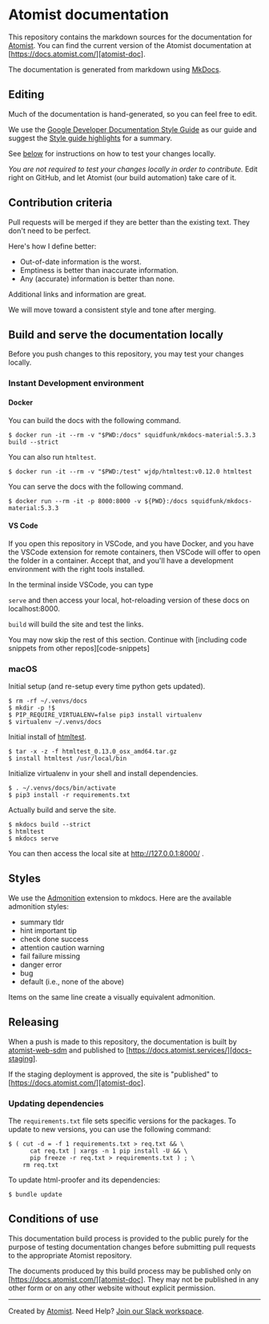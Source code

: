 # Atomist documentation 

This repository contains the markdown sources for the documentation for
[Atomist][atomist]. You can find the current version of the Atomist
documentation at [https://docs.atomist.com/][atomist-doc].

[atomist-doc]: https://docs.atomist.com/ "Atomist Documentation"

The documentation is generated from markdown using [MkDocs][mkdocs].

[mkdocs]: http://www.mkdocs.org/

## Editing

Much of the documentation is hand-generated, so you can feel free to edit.

We use the [Google Developer Documentation Style Guide][doc-style] as our guide
and suggest the [Style guide highlights][style-highlights] for a summary.

See [below][build-serve] for instructions on how to test your changes locally.

_You are not required to test your changes locally in order to contribute._ Edit
right on GitHub, and let Atomist (our build automation) take care of it.

[doc-style]:
	https://developers.google.com/style/
	"Google Developer Documentation Style Guide"
[style-highlights]:
	https://developers.google.com/style/highlights
	"Google Developer Documentation Style Guide Highlights"

## Contribution criteria

Pull requests will be merged if they are better than the existing text. They
don't need to be perfect.

Here's how I define better:

-   Out-of-date information is the worst.
-   Emptiness is better than inaccurate information.
-   Any (accurate) information is better than none.

Additional links and information are great.

We will move toward a consistent style and tone after merging.

## Build and serve the documentation locally

[build-serve]: #build-and-serve-the-documentation-locally

Before you push changes to this repository, you may test your changes locally.

### Instant Development environment

#### Docker

You can build the docs with the following command.

```
$ docker run -it --rm -v "$PWD:/docs" squidfunk/mkdocs-material:5.3.3 build --strict
```

You can also run `htmltest`.

```
$ docker run -it --rm -v "$PWD:/test" wjdp/htmltest:v0.12.0 htmltest
```

You can serve the docs with the following command.

```
$ docker run --rm -it -p 8000:8000 -v ${PWD}:/docs squidfunk/mkdocs-material:5.3.3
```

#### VS Code

If you open this repository in VSCode, and you have Docker, and you have the
VSCode extension for remote containers, then VSCode will offer to open the
folder in a container. Accept that, and you'll have a development environment
with the right tools installed.

In the terminal inside VSCode, you can type

`serve` and then access your local, hot-reloading version of these docs on
localhost:8000.

`build` will build the site and test the links.

You may now skip the rest of this section. Continue with [including code
snippets from other repos][code-snippets]

### macOS

Initial setup (and re-setup every time python gets updated).

```
$ rm -rf ~/.venvs/docs
$ mkdir -p !$
$ PIP_REQUIRE_VIRTUALENV=false pip3 install virtualenv
$ virtualenv ~/.venvs/docs
```

Initial install of [htmltest][].

```
$ tar -x -z -f htmltest_0.13.0_osx_amd64.tar.gz
$ install htmltest /usr/local/bin
```

Initialize virtualenv in your shell and install dependencies.

```
$ . ~/.venvs/docs/bin/activate
$ pip3 install -r requirements.txt
```

Actually build and serve the site.

```
$ mkdocs build --strict
$ htmltest
$ mkdocs serve
```

You can then access the local site at http://127.0.0.1:8000/ .

[htmltest]: https://github.com/wjdp/htmltest

## Styles

We use the [Admonition][admonition] extension to mkdocs. Here are the available
admonition styles:

-   summary tldr
-   hint important tip
-   check done success
-   attention caution warning
-   fail failure missing
-   danger error
-   bug
-   default (i.e., none of the above)

Items on the same line create a visually equivalent admonition.

[admonition]: https://python-markdown.github.io/extensions/admonition/

<!-- to recreate the above image
!!! tldr "summary tldr"
    Test copy to check visual of **bold**, *italic*, `code style`, and [link style][ts]

!!! important "hint important tip"
    Test copy to check visual of **bold**, *italic*, `code style`, and [link style][ts]

!!! check "check done success"
    Test copy to check visual of **bold**, *italic*, `code style`, and [link style][ts]

!!! caution "attention caution warning"
    Test copy to check visual of **bold**, *italic*, `code style`, and [link style][ts]

!!! fail "fail failure missing"
    Test copy to check visual of **bold**, *italic*, `code style`, and [link style][ts]

!!! danger "danger error"
    Test copy to check visual of **bold**, *italic*, `code style`, and [link style][ts]

!!! bug "bug"
    Test copy to check visual of **bold**, *italic*, `code style`, and [link style][ts]

!!! default "default (anything other than the above)"
    Test copy to check visual of **bold**, *italic*, `code style`, and [link style][ts]

[ts]: https://www.typescriptlang.org/
-->

## Releasing

When a push is made to this repository, the documentation is built by
[atomist-web-sdm][] and published to
[https://docs.atomist.services/][docs-staging].

If the staging deployment is approved, the site is "published" to
[https://docs.atomist.com/][atomist-doc].

[atomist-web-sdm]: https://github.com/atomist/atomist-web-sdm
[docs-staging]: https://docs.atomist.services/

### Updating dependencies

The `requirements.txt` file sets specific versions for the packages. To update
to new versions, you can use the following command:

```
$ ( cut -d = -f 1 requirements.txt > req.txt && \
      cat req.txt | xargs -n 1 pip install -U && \
      pip freeze -r req.txt > requirements.txt ) ; \
    rm req.txt
```

To update html-proofer and its dependencies:

```
$ bundle update
```

## Conditions of use

This documentation build process is provided to the public purely for the
purpose of testing documentation changes before submitting pull requests to the
appropriate Atomist repository.

The documents produced by this build process may be published only on
[https://docs.atomist.com/][atomist-doc]. They may not be published in any other
form or on any other website without explicit permission.

---

Created by [Atomist][atomist]. Need Help? [Join our Slack workspace][slack].

[atomist]: https://atomist.com/ "Atomist - How Teams Deliver Software"
[slack]: https://join.atomist.com/ "Atomist Community Slack"

